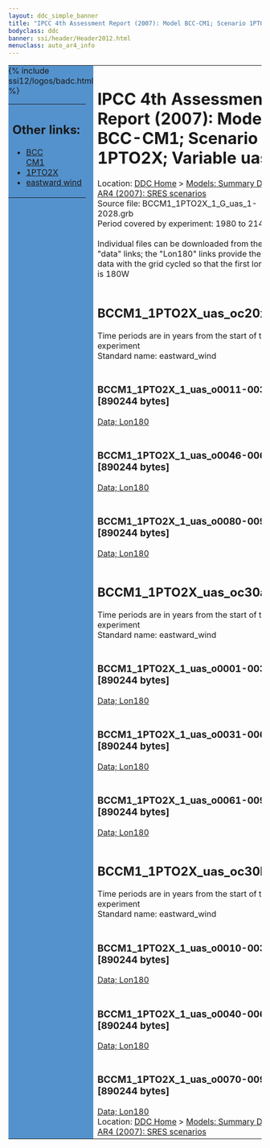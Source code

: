 ```yaml
---
layout: ddc_simple_banner
title: "IPCC 4th Assessment Report (2007): Model BCC-CM1; Scenario 1PTO2X; Variable uas"
bodyclass: ddc
banner: ssi/header/Header2012.html
menuclass: auto_ar4_info
---
```



<table width="100%" border="0" cellspacing="0" cellpadding="0" style="border-collapse: collapse;">
<tr style="margin:0;padding:0;border:0;">
<td style="margin:0;padding:0;border:0;height:1pt;width:150pt;background:#5492CD;" valign="top" >

<div id="lh-col2" class="auto_ar4_info">
<table class="menumain" bgcolor="#5492CD" cellspacing="0" width="100%" border="0">
<tr><td>
<h2> Other links:</h2>
<ul>
<li><a href="/auto/ar4/model-BCC-CM1.html">BCC<br/>CM1</a></li>
<li><a href="/auto/ar4/scenario-1PTO2X.html">1PTO2X</a></li>
<li><a href="/auto/ar4/var-eastward_wind.html">eastward wind</a></li>
</ul>
</td></tr>
{% include ssi12/logos/badc.html %}
</table>
</div>
</td>
<td><h1>IPCC 4th Assessment Report (2007): Model BCC-CM1; Scenario 1PTO2X; Variable uas</h1>

<!-- Breadcrumb1 -->
<div id="breadcrumb1" align="left">
Location: <a href="/index.html">DDC Home</a> > <a href="/sim/gcm_clim/">Models: Summary Data</a>
> <a href="/sim/gcm_clim/SRES_AR4/index.html">AR4 (2007): SRES scenarios</a>
</div>
<!-- End of Breadcrumb1 -->Source file: BCCM1_1PTO2X_1_G_uas_1-2028.grb
<br/>
Period covered by experiment: 1980 to 2148<br/>
<br/>Individual files can be downloaded from the "data" links; the "Lon180" links provide the same data
         with the grid cycled so that the first longitude is 180W<br/>
<br/><h2>BCCM1_1PTO2X_uas_oc20x.tar</h2>
Time periods are in years from the start of the experiment<br/>
Standard name: eastward_wind<br>
<br/><h3>BCCM1_1PTO2X_1_uas_o0011-0030.nc [890244 bytes]</h3>
<a href="http://apps.ipcc-data.org/cgi-bin/downl/ar4_nc/uas/BCCM1_1PTO2X_1_uas_o0011-0030.nc">Data; </a><a href="http://apps.ipcc-data.org/cgi-bin/downl/ar4_nc/uas/BCCM1_1PTO2X_1_uas_o0011-0030.cyto180.nc"> Lon180</a><br/>
<br/><h3>BCCM1_1PTO2X_1_uas_o0046-0065.nc [890244 bytes]</h3>
<a href="http://apps.ipcc-data.org/cgi-bin/downl/ar4_nc/uas/BCCM1_1PTO2X_1_uas_o0046-0065.nc">Data; </a><a href="http://apps.ipcc-data.org/cgi-bin/downl/ar4_nc/uas/BCCM1_1PTO2X_1_uas_o0046-0065.cyto180.nc"> Lon180</a><br/>
<br/><h3>BCCM1_1PTO2X_1_uas_o0080-0099.nc [890244 bytes]</h3>
<a href="http://apps.ipcc-data.org/cgi-bin/downl/ar4_nc/uas/BCCM1_1PTO2X_1_uas_o0080-0099.nc">Data; </a><a href="http://apps.ipcc-data.org/cgi-bin/downl/ar4_nc/uas/BCCM1_1PTO2X_1_uas_o0080-0099.cyto180.nc"> Lon180</a><br/>
<br/><h2>BCCM1_1PTO2X_uas_oc30a.tar</h2>
Time periods are in years from the start of the experiment<br/>
Standard name: eastward_wind<br>
<br/><h3>BCCM1_1PTO2X_1_uas_o0001-0030.nc [890244 bytes]</h3>
<a href="http://apps.ipcc-data.org/cgi-bin/downl/ar4_nc/uas/BCCM1_1PTO2X_1_uas_o0001-0030.nc">Data; </a><a href="http://apps.ipcc-data.org/cgi-bin/downl/ar4_nc/uas/BCCM1_1PTO2X_1_uas_o0001-0030.cyto180.nc"> Lon180</a><br/>
<br/><h3>BCCM1_1PTO2X_1_uas_o0031-0060.nc [890244 bytes]</h3>
<a href="http://apps.ipcc-data.org/cgi-bin/downl/ar4_nc/uas/BCCM1_1PTO2X_1_uas_o0031-0060.nc">Data; </a><a href="http://apps.ipcc-data.org/cgi-bin/downl/ar4_nc/uas/BCCM1_1PTO2X_1_uas_o0031-0060.cyto180.nc"> Lon180</a><br/>
<br/><h3>BCCM1_1PTO2X_1_uas_o0061-0090.nc [890244 bytes]</h3>
<a href="http://apps.ipcc-data.org/cgi-bin/downl/ar4_nc/uas/BCCM1_1PTO2X_1_uas_o0061-0090.nc">Data; </a><a href="http://apps.ipcc-data.org/cgi-bin/downl/ar4_nc/uas/BCCM1_1PTO2X_1_uas_o0061-0090.cyto180.nc"> Lon180</a><br/>
<br/><h2>BCCM1_1PTO2X_uas_oc30b.tar</h2>
Time periods are in years from the start of the experiment<br/>
Standard name: eastward_wind<br>
<br/><h3>BCCM1_1PTO2X_1_uas_o0010-0039.nc [890244 bytes]</h3>
<a href="http://apps.ipcc-data.org/cgi-bin/downl/ar4_nc/uas/BCCM1_1PTO2X_1_uas_o0010-0039.nc">Data; </a><a href="http://apps.ipcc-data.org/cgi-bin/downl/ar4_nc/uas/BCCM1_1PTO2X_1_uas_o0010-0039.cyto180.nc"> Lon180</a><br/>
<br/><h3>BCCM1_1PTO2X_1_uas_o0040-0069.nc [890244 bytes]</h3>
<a href="http://apps.ipcc-data.org/cgi-bin/downl/ar4_nc/uas/BCCM1_1PTO2X_1_uas_o0040-0069.nc">Data; </a><a href="http://apps.ipcc-data.org/cgi-bin/downl/ar4_nc/uas/BCCM1_1PTO2X_1_uas_o0040-0069.cyto180.nc"> Lon180</a><br/>
<br/><h3>BCCM1_1PTO2X_1_uas_o0070-0099.nc [890244 bytes]</h3>
<a href="http://apps.ipcc-data.org/cgi-bin/downl/ar4_nc/uas/BCCM1_1PTO2X_1_uas_o0070-0099.nc">Data; </a><a href="http://apps.ipcc-data.org/cgi-bin/downl/ar4_nc/uas/BCCM1_1PTO2X_1_uas_o0070-0099.cyto180.nc"> Lon180</a><br/>
<!-- Breadcrumb2 -->
<div id="breadcrumb2" align="left">
Location: <a href="/index.html">DDC Home</a> > <a href="/sim/gcm_clim/">Models: Summary Data</a>
> <a href="/sim/gcm_clim/SRES_AR4/index.html">AR4 (2007): SRES scenarios</a>
</div>
<!-- End of Breadcrumb2 --></td></tr></table>
